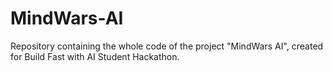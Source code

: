 # MindWars-AI
Repository containing the whole code of the project "MindWars AI", created for Build Fast with AI Student Hackathon.
